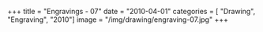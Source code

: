 +++
title = "Engravings - 07"
date = "2010-04-01"
categories = [ "Drawing", "Engraving", "2010"]
image = "/img/drawing/engraving-07.jpg"
+++

